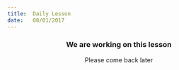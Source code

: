 ```yaml
---
title:  Daily Lesson
date:   08/01/2017
---
```


### <center>We are working on this lesson</center>
<center>Please come back later</center>